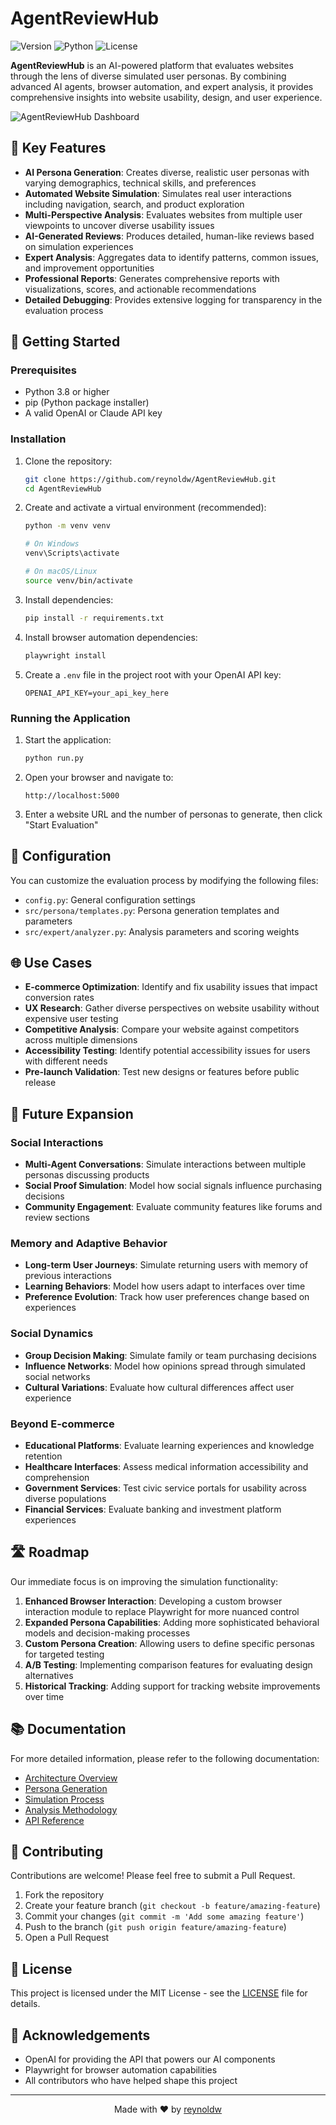 # AgentReviewHub

![Version](https://img.shields.io/badge/version-1.2.0-blue)
![Python](https://img.shields.io/badge/python-3.8%2B-brightgreen)
![License](https://img.shields.io/badge/license-MIT-green)

**AgentReviewHub** is an AI-powered platform that evaluates websites through the lens of diverse simulated user personas. By combining advanced AI agents, browser automation, and expert analysis, it provides comprehensive insights into website usability, design, and user experience.

![AgentReviewHub Dashboard](docs/images/dashboard.png)

## 🌟 Key Features

- **AI Persona Generation**: Creates diverse, realistic user personas with varying demographics, technical skills, and preferences
- **Automated Website Simulation**: Simulates real user interactions including navigation, search, and product exploration
- **Multi-Perspective Analysis**: Evaluates websites from multiple user viewpoints to uncover diverse usability issues
- **AI-Generated Reviews**: Produces detailed, human-like reviews based on simulation experiences
- **Expert Analysis**: Aggregates data to identify patterns, common issues, and improvement opportunities
- **Professional Reports**: Generates comprehensive reports with visualizations, scores, and actionable recommendations
- **Detailed Debugging**: Provides extensive logging for transparency in the evaluation process

## 🚀 Getting Started

### Prerequisites

- Python 3.8 or higher
- pip (Python package installer)
- A valid OpenAI or Claude API key

### Installation

1. Clone the repository:
   ```bash
   git clone https://github.com/reynoldw/AgentReviewHub.git
   cd AgentReviewHub
   ```

2. Create and activate a virtual environment (recommended):
   ```bash
   python -m venv venv
   
   # On Windows
   venv\Scripts\activate
   
   # On macOS/Linux
   source venv/bin/activate
   ```

3. Install dependencies:
   ```bash
   pip install -r requirements.txt
   ```

4. Install browser automation dependencies:
   ```bash
   playwright install
   ```

5. Create a `.env` file in the project root with your OpenAI API key:
   ```
   OPENAI_API_KEY=your_api_key_here
   ```

### Running the Application

1. Start the application:
   ```bash
   python run.py
   ```

2. Open your browser and navigate to:
   ```
   http://localhost:5000
   ```

3. Enter a website URL and the number of personas to generate, then click "Start Evaluation"
## 🔧 Configuration

You can customize the evaluation process by modifying the following files:

- `config.py`: General configuration settings
- `src/persona/templates.py`: Persona generation templates and parameters
- `src/expert/analyzer.py`: Analysis parameters and scoring weights

## 🌐 Use Cases

- **E-commerce Optimization**: Identify and fix usability issues that impact conversion rates
- **UX Research**: Gather diverse perspectives on website usability without expensive user testing
- **Competitive Analysis**: Compare your website against competitors across multiple dimensions
- **Accessibility Testing**: Identify potential accessibility issues for users with different needs
- **Pre-launch Validation**: Test new designs or features before public release

## 🔮 Future Expansion

### Social Interactions
- **Multi-Agent Conversations**: Simulate interactions between multiple personas discussing products
- **Social Proof Simulation**: Model how social signals influence purchasing decisions
- **Community Engagement**: Evaluate community features like forums and review sections

### Memory and Adaptive Behavior
- **Long-term User Journeys**: Simulate returning users with memory of previous interactions
- **Learning Behaviors**: Model how users adapt to interfaces over time
- **Preference Evolution**: Track how user preferences change based on experiences

### Social Dynamics
- **Group Decision Making**: Simulate family or team purchasing decisions
- **Influence Networks**: Model how opinions spread through simulated social networks
- **Cultural Variations**: Evaluate how cultural differences affect user experience

### Beyond E-commerce
- **Educational Platforms**: Evaluate learning experiences and knowledge retention
- **Healthcare Interfaces**: Assess medical information accessibility and comprehension
- **Government Services**: Test civic service portals for usability across diverse populations
- **Financial Services**: Evaluate banking and investment platform experiences

## 🛣️ Roadmap

Our immediate focus is on improving the simulation functionality:

1. **Enhanced Browser Interaction**: Developing a custom browser interaction module to replace Playwright for more nuanced control
2. **Expanded Persona Capabilities**: Adding more sophisticated behavioral models and decision-making processes
3. **Custom Persona Creation**: Allowing users to define specific personas for targeted testing
4. **A/B Testing**: Implementing comparison features for evaluating design alternatives
5. **Historical Tracking**: Adding support for tracking website improvements over time

## 📚 Documentation

For more detailed information, please refer to the following documentation:

- [Architecture Overview](docs/architecture.md)
- [Persona Generation](docs/personas.md)
- [Simulation Process](docs/simulation.md)
- [Analysis Methodology](docs/analysis.md)
- [API Reference](docs/api.md)

## 🤝 Contributing

Contributions are welcome! Please feel free to submit a Pull Request.

1. Fork the repository
2. Create your feature branch (`git checkout -b feature/amazing-feature`)
3. Commit your changes (`git commit -m 'Add some amazing feature'`)
4. Push to the branch (`git push origin feature/amazing-feature`)
5. Open a Pull Request

## 📄 License

This project is licensed under the MIT License - see the [LICENSE](LICENSE) file for details.

## 🙏 Acknowledgements

- OpenAI for providing the API that powers our AI components
- Playwright for browser automation capabilities
- All contributors who have helped shape this project

---

<p align="center">
  Made with ❤️ by <a href="https://github.com/reynoldw">reynoldw</a>
</p> 
